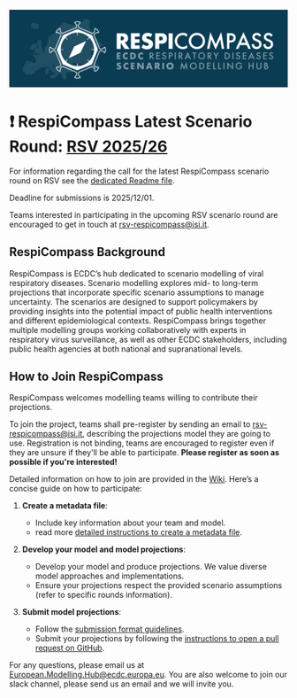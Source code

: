 ![RespiCompass Logo](./respicompass_logo_img.png)

# ❗️ RespiCompass Latest Scenario Round: [RSV 2025/26](https://github.com/european-modelling-hubs/RespiCompass/blob/main/round1_2526_rsv.md)
For information regarding the call for the latest RespiCompass scenario round on RSV see the [dedicated Readme file](https://github.com/european-modelling-hubs/RespiCompass/blob/main/round1_2526_rsv.md). 

Deadline for submissions is 2025/12/01.

Teams interested in participating in the upcoming RSV scenario round are encouraged to get in touch at [rsv-respicompass@isi.it](mailto:rsv-respicompass@isi.it).

## RespiCompass Background 
RespiCompass is ECDC’s hub dedicated to scenario modelling of viral respiratory diseases. Scenario modelling explores mid- to long-term projections that incorporate specific scenario assumptions to manage uncertainty. The scenarios are designed to support policymakers by providing insights into the potential impact of public health interventions and different epidemiological contexts. RespiCompass brings together multiple modelling groups working collaboratively with experts in respiratory virus surveillance, as well as other ECDC stakeholders, including public health agencies at both national and supranational levels.

## How to Join RespiCompass
RespiCompass welcomes modelling teams willing to contribute their projections. 

To join the project, teams shall pre-register by sending an email to rsv-respicompass@isi.it, describing the projections model they are going to use. 
Registration is not binding, teams are encouraged to register even if they are unsure if they'll be able to participate. **Please register as soon as possible if you're interested!**

Detailed information on how to join are provided in the [Wiki](https://github.com/european-modelling-hubs/RespiCompass/wiki). Here’s a concise guide on how to participate:

1. **Create a metadata file**:
   - Include key information about your team and model.
   - read more [detailed instructions to create a metadata file](https://github.com/european-modelling-hubs/RespiCompass/wiki/Metadata).

2. **Develop your model and model projections**:
   - Develop your model and produce projections. We value diverse model approaches and implementations.
   - Ensure your projections respect the provided scenario assumptions (refer to specific rounds information).

3. **Submit model projections**:
   - Follow the [submission format guidelines](https://github.com/european-modelling-hubs/RespiCompass/wiki/Submission-format).
   - Submit your projections by following the [instructions to open a pull request on GitHub](https://github.com/european-modelling-hubs/RespiCompass/wiki/Submitting-using-GitHub-Website).

For any questions, please email us at [European.Modelling.Hub@ecdc.europa.eu](mailto:European.Modelling.Hub@ecdc.europa.eu). You are also welcome to join our slack channel, please send us an email and we will invite you.
